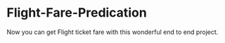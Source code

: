 # Flight-Fare-Predication
Now you can get Flight ticket fare with this wonderful end to end project.

